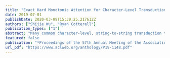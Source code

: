 ```yaml
---
title: "Exact Hard Monotonic Attention for Character-Level Transduction"
date: 2019-07-01
publishDate: 2020-03-09T15:30:25.217612Z
authors: ["Shijie Wu", "Ryan Cotterell"]
publication_types: ["1"]
abstract: "Many common character-level, string-to-string transduction tasks, e.g., grapheme-to-phoneme conversion and morphological inflection, consist almost exclusively of monotonic transduction. Neural sequence-to-sequence models with soft attention, non-monotonic models, outperform popular monotonic models. In this work, we ask the following question: Is monotonicity really a helpful inductive bias in these tasks? We develop a hard attention sequence-to-sequence model that enforces strict monotonicity and learns alignment jointly. With the help of dynamic programming, we are able to compute the exact marginalization over all alignments. Our models achieve state-of-the-art performance on morphological inflection. Furthermore, we find strong performance on two other character-level transduction tasks. Code is available at https://github.com/shijie-wu/neural-transducer."
featured: false
publication: "*Proceedings of the 57th Annual Meeting of the Association for Computational Linguistics*"
url_pdf: "https://www.aclweb.org/anthology/P19-1148.pdf"
---
```


